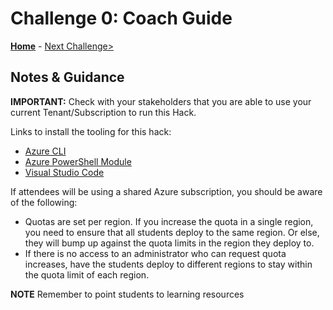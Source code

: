 # Challenge 0: Coach Guide

**[Home](./README.md)** - [Next Challenge>](./01-Plan-WVD-Architecture.md)

## Notes & Guidance

**IMPORTANT:** Check with your stakeholders that you are able to use your current Tenant/Subscription to run this Hack.  

Links to install the tooling for this hack:

- [Azure CLI](https://docs.microsoft.com/en-us/cli/azure/install-azure-cli?view=azure-cli-latest)
- [Azure PowerShell Module](https://docs.microsoft.com/en-us/powershell/azure/install-az-ps?view=azps-5.6.0)
- [Visual Studio Code](https://code.visualstudio.com/)

If attendees will be using a shared Azure subscription, you should be aware of the following:

- Quotas are set per region.  If you increase the quota in a single region, you need to ensure that all students deploy to the same region.  Or else, they will bump up against the quota limits in the region they deploy to.
- If there is no access to an administrator who can request quota increases, have the students deploy to different regions to stay within the quota limit of each region.  

**NOTE** Remember to point students to learning resources
